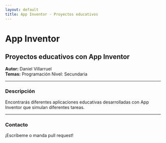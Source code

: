 ```yaml
---
layout: default
title: App Inventor - Proyectos educativos
---
```


# App Inventor

## Proyectos educativos con App Inventor

**Autor:** Daniel Villarruel  
**Temas:** Programación Nivel: Secundaria  

---

### Descripción

Encontrarás diferentes aplicaciones educativas desarrolladas con App Inventor que simulan diferentes tareas.

---

### Contacto

¡Escríbeme o manda pull request!
